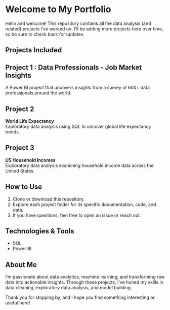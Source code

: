 # Welcome to My Portfolio

Hello and welcome! This repository contains all the data analysis (and related) projects I’ve worked on. I’ll be adding more projects here over time, so be sure to check back for updates.

## Projects Included

## Project 1 : **Data Professionals - Job Market Insights**  
A Power BI project that uncovers insights from a survey of 600+ data professionals around the world.

## Project 2
**World Life Expectancy**  
Exploratory data analysis using SQL to uncover global life expectancy trends.

## Project 3
**US Household Incomes**  
Exploratory data analysis examining household income data across the United States.

## How to Use

1. Clone or download this repository.
2. Explore each project folder for its specific documentation, code, and data.
3. If you have questions, feel free to open an issue or reach out.

## Technologies & Tools

- SQL
- Power BI 


## About Me

I’m passionate about data analytics, machine learning, and transforming raw data into actionable insights. Through these projects, I’ve honed my skills in data cleaning, exploratory data analysis, and model building.

Thank you for stopping by, and I hope you find something interesting or useful here!
